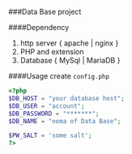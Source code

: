 ###Data Base project

####Dependency

1. http server { apache | nginx }
2. PHP and extension
3. Database { MySql | MariaDB }

####Usage
create `config.php`

``` php
<?php
$DB_HOST = "your database host";
$DB_USER = "account";
$DB_PASSWORD = "*******";
$DB_NAME = "nema of Data Base";

$PW_SALT = 'some salt';
?>
```


